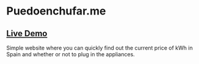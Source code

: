 # Puedoenchufar.me
## [Live Demo](https://puedoenchufar.me)

Simple website where you can quickly find out the current price of kWh in Spain and whether or not to plug in the appliances.